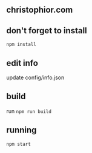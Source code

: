 ## christophior.com

## don't forget to install
`npm install`

## edit info
update config/info.json

## build
run `npm run build`

## running
`npm start`